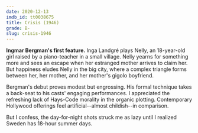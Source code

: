 ```yaml
---
date: 2020-12-13
imdb_id: tt0038675
title: Crisis (1946)
grade: B-
slug: crisis-1946
---
```


**Ingmar Bergman's first feature.** Inga Landgré plays Nelly, an 18-year-old girl raised by a piano-teacher in a small village. Nelly yearns for something more and sees an escape when her estranged mother arrives to claim her. But happiness eludes Nelly in the big city, where a complex triangle forms between her, her mother, and her mother's gigolo boyfriend.

<!-- end -->

Bergman's debut proves modest but engrossing. His formal technique takes a back-seat to his casts' engaging performances. I appreciated the refreshing lack of Hays-Code morality in the organic plotting. Contemporary Hollywood offerings feel artificial--almost childish--in comparison.

But I confess, the day-for-night shots struck me as lazy until I realized Sweden has 18-hour summer days.